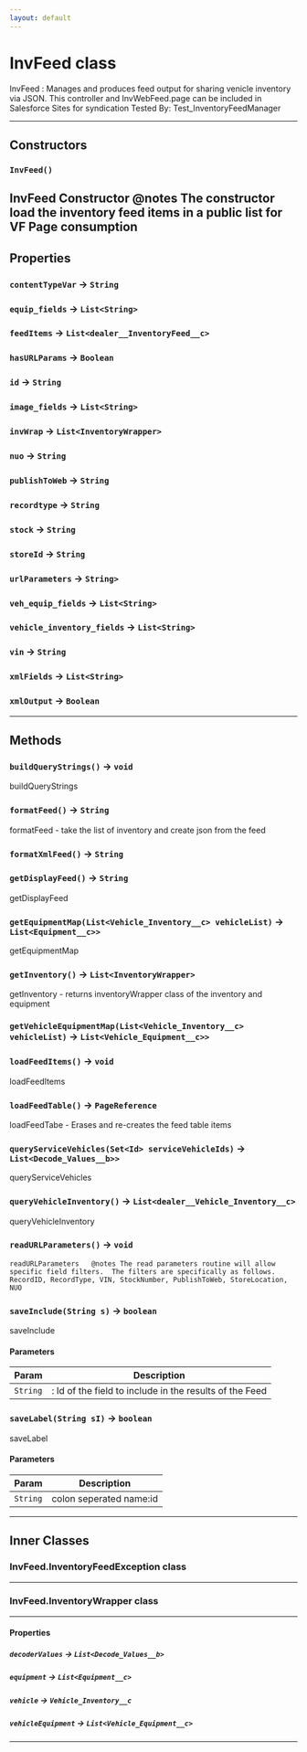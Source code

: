 ```yaml
---
layout: default
---
```

# InvFeed class

 InvFeed : Manages and produces feed output for sharing venicle inventory via JSON. 			 This controller and InvWebFeed.page can be included in Salesforce Sites for syndication Tested By: Test_InventoryFeedManager

---
## Constructors
### `InvFeed()`

 InvFeed Constructor @notes The constructor load the inventory feed items in a public list for VF Page consumption
---
## Properties

### `contentTypeVar` → `String`

### `equip_fields` → `List<String>`

### `feedItems` → `List<dealer__InventoryFeed__c>`

### `hasURLParams` → `Boolean`

### `id` → `String`

### `image_fields` → `List<String>`

### `invWrap` → `List<InventoryWrapper>`

### `nuo` → `String`

### `publishToWeb` → `String`

### `recordtype` → `String`

### `stock` → `String`

### `storeId` → `String`

### `urlParameters` → `String>`

### `veh_equip_fields` → `List<String>`

### `vehicle_inventory_fields` → `List<String>`

### `vin` → `String`

### `xmlFields` → `List<String>`

### `xmlOutput` → `Boolean`

---
## Methods
### `buildQueryStrings()` → `void`

 buildQueryStrings

### `formatFeed()` → `String`

 formatFeed - take the list of inventory and create json from the feed

### `formatXmlFeed()` → `String`
### `getDisplayFeed()` → `String`

 getDisplayFeed

### `getEquipmentMap(List<Vehicle_Inventory__c> vehicleList)` → `List<Equipment__c>>`

 getEquipmentMap

### `getInventory()` → `List<InventoryWrapper>`

 getInventory - returns inventoryWrapper class of the inventory and equipment

### `getVehicleEquipmentMap(List<Vehicle_Inventory__c> vehicleList)` → `List<Vehicle_Equipment__c>>`
### `loadFeedItems()` → `void`

 loadFeedItems

### `loadFeedTable()` → `PageReference`

 loadFeedTabe - Erases and re-creates the feed table items

### `queryServiceVehicles(Set<Id> serviceVehicleIds)` → `List<Decode_Values__b>>`

 queryServiceVehicles

### `queryVehicleInventory()` → `List<dealer__Vehicle_Inventory__c>`

 queryVehicleInventory

### `readURLParameters()` → `void`

 	readURLParameters 	@notes The read parameters routine will allow specific field filters.  The filters are specifically as follows. 		RecordID, RecordType, VIN, StockNumber, PublishToWeb, StoreLocation, NUO

### `saveInclude(String s)` → `boolean`

 saveInclude

#### Parameters
|Param|Description|
|-----|-----------|
|`String` |  : Id of the field to include in the results of the Feed |

### `saveLabel(String sI)` → `boolean`

 saveLabel

#### Parameters
|Param|Description|
|-----|-----------|
|`String` |  colon seperated name:id |

---
## Inner Classes

### InvFeed.InventoryFeedException class
---
### InvFeed.InventoryWrapper class
---
#### Properties

##### `decoderValues` → `List<Decode_Values__b>`

##### `equipment` → `List<Equipment__c>`

##### `vehicle` → `Vehicle_Inventory__c`

##### `vehicleEquipment` → `List<Vehicle_Equipment__c>`

---
